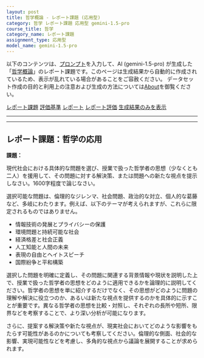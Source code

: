 ```yaml
---
layout: post
title: 哲学概論 - レポート課題 (応用型)
category: 哲学 レポート課題 応用型 gemini-1.5-pro
course_title: 哲学
category_name: レポート課題
assignment_type: 応用型
model_name: gemini-1.5-pro
---
```


以下のコンテンツは、[プロンプト](http://127.0.0.1:8000/generated/哲学/gemini-1.5-pro/prompt_レポート課題-応用型.md)を入力して、AI (gemini-1.5-pro) が生成した「[哲学概論](/contents/哲学/)」のレポート課題です。このページは生成結果から自動的に作成されているため、表示が乱れている場合があることをご容赦ください。
データセット作成の目的と利用上の注意および生成の方法については[About](/About)を御覧ください。

[レポート課題](../レポート課題-応用型)
[評価基準](../評価基準-応用型)
[レポート](../レポート-応用型)
[レポート評価](../レポート評価-応用型)
[生成結果のみを表示](http://127.0.0.1:8000/generated/哲学/gemini-1.5-pro/レポート課題-応用型.md)
  

***
***
  
## レポート課題：哲学の応用

**課題：**

現代社会における具体的な問題を選び、授業で扱った哲学者の思想（少なくとも二人）を援用して、その問題に対する解決策、または問題への新たな視点を提示しなさい。1600字程度で論じなさい。

選択可能な問題は、倫理的なジレンマ、社会問題、政治的な対立、個人的な葛藤など、多岐にわたります。例えば、以下のテーマが考えられますが、これらに限定されるものではありません。

* 情報技術の発展とプライバシーの保護
* 環境問題と持続可能な社会
* 経済格差と社会正義
* 人工知能と人間の未来
* 表現の自由とヘイトスピーチ
* 国際紛争と平和構築

選択した問題を明確に定義し、その問題に関連する背景情報や現状を説明した上で、授業で扱った哲学者の思想をどのように適用できるかを論理的に説明してください。哲学者の思想を単に紹介するだけでなく、その思想がどのように問題の理解や解決に役立つのか、あるいは新たな視点を提供するのかを具体的に示すことが重要です。異なる哲学者の思想を比較・対照し、それぞれの長所や短所、限界などを考察することで、より深い分析が可能になります。

さらに、提案する解決策や新たな視点が、現実社会においてどのような影響をもたらす可能性があるのかについても考察してください。倫理的な側面、社会的な影響、実現可能性などを考慮し、多角的な視点から議論を展開することが求められます。

